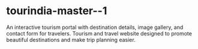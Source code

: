 # tourindia-master--1
An interactive tourism portal with destination details, image gallery, and contact form for travelers. Tourism and travel website designed to promote beautiful destinations and make trip planning easier.
